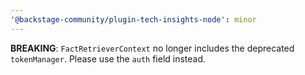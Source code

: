 ```yaml
---
'@backstage-community/plugin-tech-insights-node': minor
---
```


**BREAKING**: `FactRetrieverContext` no longer includes the deprecated `tokenManager`. Please use the `auth` field instead.
